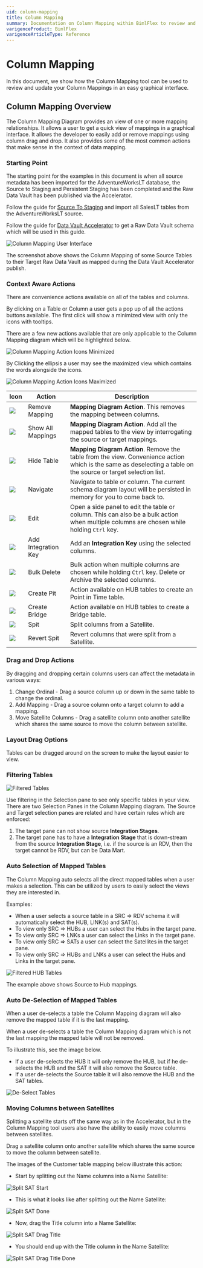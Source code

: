 ```yaml
---
uid: column-mapping
title: Column Mapping
summary: Documentation on Column Mapping within BimlFlex to review and update graphical interface, with starting point, context aware actions, action buttons, and settings
varigenceProduct: BimlFlex
varigenceArticleType: Reference
---
```

# Column Mapping

In this document, we show how the Column Mapping tool can be used to review and update your Column Mappings in an easy graphical interface.

## Column Mapping Overview

The Column Mapping Diagram provides an view of one or more mapping relationships. It allows a user to get a quick view of mappings in a graphical interface. It allows the developer to easily add or remove mappings using column drag and drop. It also provides some of the most common actions that make sense in the context of data mapping.

### Starting Point

The starting point for the examples in this document is when all source metadata has been imported for the AdventureWorksLT database, the Source to Staging and Persistent Staging has been completed and the Raw Data Vault has been published via the Accelerator.

[//]: # (TODO: Link to UPDATED Source To Staging document)

Follow the guide for [Source To Staging](xref:bimlflex-source-to-staging-templates) and import all SalesLT tables from the AdventureWorksLT source.

Follow the guide for [Data Vault Accelerator](accelerator.md) to get a Raw Data Vault schema which will be used in this guide.

![Column Mapping User Interface](images/bimlflex-app-column-mapping-full-ui.png "Column Mapping User Interface")

The screenshot above shows the Column Mapping of some Source Tables to  their Target Raw Data Vault as mapped during the Data Vault Accelerator publish.

### Context Aware Actions

There are convenience actions available on all of the tables and columns.

By clicking on a Table or Column a user gets a pop up of all the actions buttons available. The first click will show a minimized view with only the icons with tooltips.

There are a few new actions available that are only applicable to the Column Mapping diagram which will be highlighted below.

![Column Mapping Action Icons Minimized](images/bimlflex-app-column-mapping-actions-minimized.png "Column Mapping Action Icons Maximized")

By Clicking the ellipsis a user may see the maximized view which contains the words alongside the icons.

![Column Mapping Action Icons Maximized](images/bimlflex-app-column-mapping-actions-maximized.png "Column Mapping Action Icons Maximized")

| Icon | Action | Description |
|--- |--- |--- |
| <div class="icon-col m-5"><img src="images/svg-icons/remove-reference.svg"/></div> | <span class="nowrap-col m-5">Remove Mapping</span> | **Mapping Diagram Action**. This removes the mapping between columns. |
| <div class="icon-col m-5"><img src="images/svg-icons/show-related.svg"/></div> | <span class="nowrap-col m-5">Show All Mappings</span> | **Mapping Diagram Action**. Add all the mapped tables to the view by interrogating the source or target mappings. |
| <div class="icon-col m-5"><img src="images/svg-icons/filter-clear.svg"/></div> | <span class="nowrap-col m-5">Hide Table</span> | **Mapping Diagram Action**. Remove the table from the view. Convenience action which is the same as deselecting a table on the source or target selection list.  |
| <div class="icon-col m-5"><img src="images/svg-icons/navigate.svg"/></div> | <span class="nowrap-col m-5">Navigate</span> | Navigate to table or column. The current schema diagram layout will be persisted in memory for you to come back to. |
| <div class="icon-col m-5"><img src="images/svg-icons/edit.svg"/></div> | <span class="nowrap-col m-5">Edit</span> | Open a side panel to edit the table or column. This can also be a bulk action when multiple columns are chosen while holding `Ctrl` key.|
| <div class="icon-col m-5"><img src="images/svg-icons/composite-key.svg"/></div> | <span class="nowrap-col m-5">Add Integration Key</span> | Add an **Integration Key** using the selected columns. |
| <div class="icon-col m-5"><img src="images/svg-icons/exclude.svg"/></div> | <span class="nowrap-col m-5">Bulk Delete</span> | Bulk action when multiple columns are chosen while holding `Ctrl` key. Delete or Archive the selected columns. |
| <div class="icon-col m-5"><img src="images/svg-icons/create-pit.svg"/></div> | <span class="nowrap-col m-5">Create Pit</span> | Action available on HUB tables to create an Point in Time table. |
| <div class="icon-col m-5"><img src="images/svg-icons/create-bridge.svg"/></div> | <span class="nowrap-col m-5">Create Bridge</span> | Action available on HUB tables to create a Bridge table. |
| <div class="icon-col m-5"><img src="images/svg-icons/split-columns.svg"/></div> | <span class="nowrap-col m-5">Spit</span> | Split columns from a Satellite. |
| <div class="icon-col m-5"><img src="images/svg-icons/revert-split-columns.svg"/></div> | <span class="nowrap-col m-5">Revert Spit</span> | Revert columns that were split from a Satellite. |

### Drag and Drop Actions

By dragging and dropping certain columns users can affect the metadata in various ways:

1. Change Ordinal - Drag a source column up or down in the same table to change the ordinal.
1. Add Mapping - Drag a source column onto a target column to add a mapping.
1. Move Satellite Columns - Drag a satellite column onto another satellite which shares the same source to move the column between satellite.

### Layout Drag Options

Tables can be dragged around on the screen to make the layout easier to view.

### Filtering Tables

![Filtered Tables](images/bimlflex-app-column-mapping-selection-panes.png "Filtered Tables")

Use filtering in the Selection pane to see only specific tables in your view. There are two Selection Panes in the Column Mapping diagram. The Source and Target selection panes are related and have certain rules which are enforced:

1. The target pane can not show source **Integration Stages**.
1. The target pane has to have a **Integration Stage** that is down-stream from the source **Integration Stage**, i.e. if the source is an RDV, then the target cannot be RDV, but can be Data Mart.

### Auto Selection of Mapped Tables

The Column Mapping auto selects all the direct mapped tables when a user makes a selection. This can be utilized by users to easily select the views they are interested in.

Examples:

* When a user selects a source table in a SRC => RDV schema it will automatically select the HUB, LINK(s) and SAT(s).
* To view only SRC => HUBs a user can select the Hubs in the target pane.
* To view only SRC => LNKs a user can select the Links in the target pane.
* To view only SRC => SATs a user can select the Satellites in the target pane.
* To view only SRC => HUBs and LNKs a user can select the Hubs and Links in the target pane.

![Filtered HUB Tables](images/bimlflex-app-column-mapping-hubs.png "Filtered HUB Tables")

The example above shows Source to Hub mappings.

### Auto De-Selection of Mapped Tables

When a user de-selects a table the Column Mapping diagram will also remove the mapped table if it is the last mapping.

When a user de-selects a table the Column Mapping diagram which is not the last mapping the mapped table will not be removed.

To illustrate this, see the image below.

* If a user de-selects the HUB it will only remove the HUB, but if he de-selects the HUB and the SAT it will also remove the Source table.
* If a user de-selects the Source table it will also remove the HUB and the SAT tables.

![De-Select Tables](images/bimlflex-app-column-mapping-de-select.png "De-Select Tables")

### Moving Columns between Satellites

Splitting a satellite starts off the same way as in the Accelerator, but in the Column Mapping tool users also have the ability to easily move columns between satellites.

Drag a satellite column onto another satellite which shares the same source to move the column between satellite.

The images of the Customer table mapping below illustrate this action:

* Start by splitting out the Name columns into a Name Satellite:

![Split SAT Start](images/bimlflex-app-column-mapping-split-start.png "Split SAT Start")

* This is what it looks like after splitting out the Name Satellite:

![Split SAT Done](images/bimlflex-app-column-mapping-split-done.png "Split SAT Done")

* Now, drag the Title column into a Name Satellite:

![Split SAT Drag Title](images/bimlflex-app-column-mapping-split-drag-title.png "Split SAT Drag Title")

* You should end up with the Title column in the Name Satellite:

![Split SAT Drag Title Done](images/bimlflex-app-column-mapping-split-drag-title-done.png "Split SAT Drag Title Done")
